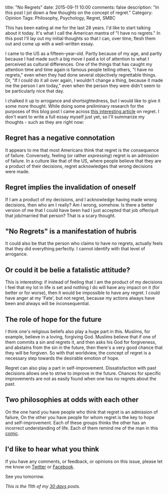 title: "No Regrets"
date: 2015-09-11 10:00
comments: false
description: "In this post I jot down a few thoughts on the concept of regret."
Category: Opinion
Tags: Philosophy, Psychology, Regret, SMBC

This has been eating at me for the last 28 years. I'd like to start talking about it today. It's what I call the American mantra of "I have no regrets." In this post I'll lay out my initial thoughts so that I can, over time, flesh them out and come up with a well-written essay.

<!-- more -->

I came to the US as a fifteen-year-old. Partly because of my age, and partly because I had made such a big move I paid a lot of attention to what I perceived as cultural differences. One of the things that has caught my attention time and time again is famous people telling others, "I have no regrets," even when they had done several objectively regrettable things. Or, "If I could do it all over again, I wouldn't change a thing, because it made me the person I am today," even when the person they were didn't seem to be particularly nice that day. 

I chalked it up to arrogance and shortsightedness, but I would like to give it some more thought. While doing some preliminary research for the purposes of this blog post I came across [this interesting article][regret] on regret. I don't want to write a full essay myself just yet, so I'll summarize my thoughts - such as they are right now:

## Regret has a negative connotation

It appears to me that most Americans think that regret is the consequence of failure. Conversely, feeling (or rather _expressing_) regret is an admission of failure. In a culture like that of the US, where people believe that they are a product of their decisions, regret acknowledges that wrong decisions were made.

## Regret implies the invalidation of oneself

If I am a product of my decisions, and I acknowledge having made wrong decisions, then who am I really? Am _I_ wrong, somehow. Is there a better version of me that I could have been had I just accepted that job offer/quit that job/married that person? That is a scary thought.

## "No Regrets" is a manifestation of hubris

It could also be that the person who claims to have no regrets, actually feels that they did everything perfectly. I cannot identify with that level of arrogance. 

## Or could it be belie a fatalistic attitude?

This is interesting: if instead of feeling that I am the product of my decisions I feel that my lot in life is set and nothing I do will have any impact on it (for better or for worse), then it would be impossible to have any regret. I could have anger at my 'Fate', but not regret, because my actions always have been and always will be inconsequential.

## The role of hope for the future

I think one's religious beliefs also play a huge part in this. Muslims, for example, believe in a loving, forgiving God. Muslims believe that if one of them commits a sin and regrets it, and then asks his God for forgiveness, and abstains from the sin in the future, then there's a very good chance that they will be forgiven. So with that worldview, the concept of regret is a necessary step towards the desirable emotion of hope.

Regret can also play a part in self-improvement. Dissatisfaction with past decisions allows one to strive to improve in the future. Chances for specific improvements are not as easily found when one has no regrets about the past.

## Two philosophies at odds with each other

On the one hand you have people who think that regret is an admission of failure, On the other you have people for whom regret is the key to hope and self-improvement. Each of these groups thinks the other has an incorrect understanding of life. Each of them remind me of the man in this [comic][].

## I'd like to hear what you think

If you have any comments, or feedback, or opinions on this issue, please let me know on [Twitter][] or [Facebook][].

See you tomorrow.

_This is the 11th of my [30 days][] posts._

[30 days]: /2015/08/31/30-days/
[regret]: http://www.psmag.com/health-and-behavior/its-our-party-we-can-do-what-we-want-until-we-die-so-lead-a-meaningful-life-okay
[comic]: http://www.smbc-comics.com/index.php?id=3822
[Twitter]: https://twitter.com/_aijaz_
[Facebook]: https://www.facebook.com/aijazansari
